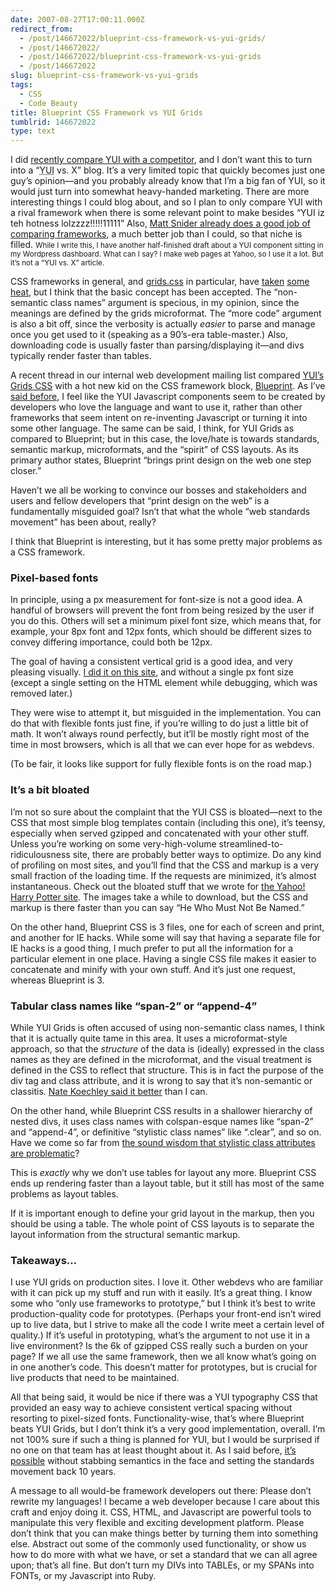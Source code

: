 ```yaml
---
date: 2007-08-27T17:00:11.000Z
redirect_from:
  - /post/146672022/blueprint-css-framework-vs-yui-grids/
  - /post/146672022/
  - /post/146672022/blueprint-css-framework-vs-yui-grids
  - /post/146672022
slug: blueprint-css-framework-vs-yui-grids
tags:
  - CSS
  - Code Beauty
title: Blueprint CSS Framework vs YUI Grids
tumblrid: 146672022
type: text
---
```

<p>I did <a href="http://foohack.com/2007/08/yui-crockford-module-pattern-vs-prototypes-class-function/">recently compare YUI with a competitor</a>, and I don&rsquo;t want this to turn into a &ldquo;<abbr title="Yahoo User Interface">YUI</abbr> vs. X&rdquo; blog.  It&rsquo;s a very limited topic that quickly becomes just one guy&rsquo;s opinion&mdash;and you probably already know that I&rsquo;m a big fan of YUI, so it would just turn into somewhat heavy-handed marketing.  There are more interesting things I could blog about, and so I plan to only compare YUI with a rival framework when there is some relevant point to make besides <q lang="retarded">YUI iz teh hotness lolzzzz!!!!!11111</q>  Also, <a href="http://mattsnider.com/">Matt Snider already does a good job of comparing frameworks</a>, a much better job than I could, so that niche is filled.  <small>While I write this, I have another half-finished draft about a YUI component sitting in my Wordpress dashboard.  What can I say?  I make web pages at Yahoo, so I use it a lot.  But it&rsquo;s not a &ldquo;YUI vs. X&rdquo; article.</small></p>

<p>CSS frameworks in general, and <a href="http://developer.yahoo.com/yui/grids/">grids.css</a> in particular, have <a href="http://www.elliotswan.com/2006/05/10/yui-grids-css-framework-considered-harmful/">taken</a> <a href="http://vysnu.com/log/2007/08/11/dry-css.html">some</a> <a href="http://www.thinkvitamin.com/features/javascript/15-things-you-can-do-with-yahoo-ui#comment-3192">heat</a>, but I think that the basic concept has been accepted.  The &ldquo;non-semantic class names&rdquo; argument is specious, in my opinion, since the meanings are defined by the grids microformat.  The &ldquo;more code&rdquo; argument is also a bit off, since the verbosity is actually <em>easier</em> to parse and manage once you get used to it (speaking as a 90&rsquo;s-era table-master.)  Also, downloading code is usually faster than parsing/displaying it&mdash;and divs typically render faster than tables.</p>

<p>A recent thread in our internal web development mailing list compared <a href="http://developer.yahoo.com/yui/grids/">YUI&rsquo;s Grids CSS</a> with a hot new kid on the CSS framework block, <a href="http://bjorkoy.com/blueprint/">Blueprint</a>.  As I&rsquo;ve <a href="http://foohack.com/2007/08/yui-crockford-module-pattern-vs-prototypes-class-function/">said before</a>, I feel like the YUI Javascript components seem to be created by developers who love the language and want to use it, rather than other frameworks that seem intent on re-inventing Javascript or turning it into some other language.  The same can be said, I think, for YUI Grids as compared to Blueprint; but in this case, the love/hate is towards standards, semantic markup, microformats, and the &ldquo;spirit&rdquo; of CSS layouts.  As its primary author states, Blueprint &ldquo;brings print design on the web one step closer.&rdquo;</p>

<p>Haven&rsquo;t we all be working to convince our bosses and stakeholders and users and fellow developers that &ldquo;print design on the web&rdquo; is a fundamentally misguided goal?  Isn&rsquo;t that what the whole &ldquo;web standards movement&rdquo; has been about, really?</p>

<p>I think that Blueprint is interesting, but it has some pretty major problems as a CSS framework.</p>

<h3>Pixel-based fonts</h3>

<p>In principle, using a px measurement for font-size is not a good idea.  A handful of browsers will prevent the font from being resized by the user if you do this.  Others will set a minimum pixel font size, which means that, for example, your 8px font and 12px fonts, which should be different sizes to convey differing importance, could both be 12px.</p>

<p>The goal of having a consistent vertical grid is a good idea, and very pleasing visually.  <a href="http://foohack.com/2007/08/marching-to-a-vertical-cadence/">I did it on this site</a>, and without a single px font size (except a single setting on the HTML element while debugging, which was removed later.)</p>

<p>They were wise to attempt it, but misguided in the implementation.  You can do that with flexible fonts just fine, if you&rsquo;re willing to do just a little bit of math.  It won&rsquo;t always round perfectly, but it&rsquo;ll be mostly right most of the time in most browsers, which is all that we can ever hope for as webdevs.</p>

<p>(To be fair, it looks like support for fully flexible fonts is on the road map.)</p>

<h3>It&rsquo;s a bit bloated</h3>

<p>I&rsquo;m not so sure about the complaint that the YUI CSS is bloated&mdash;next to the CSS that most simple blog templates contain (including this one), it&rsquo;s teensy, especially when served gzipped and concatenated with your other stuff.  Unless you&rsquo;re working on some very-high-volume streamlined-to-ridiculousness site, there are probably better ways to optimize.  Do any kind of profiling on most sites, and you&rsquo;ll find that the CSS and markup is a very small fraction of the loading time.  If the requests are minimized, it&rsquo;s almost instantaneous.  Check out the bloated stuff that we wrote for <a href="http://harrypotter.yahoo.com">the Yahoo! Harry Potter site</a>.  The images take a while to download, but the CSS and markup is there faster than you can say &ldquo;He Who Must Not Be Named.&rdquo;</p>

<p>On the other hand, Blueprint CSS is 3 files, one for each of screen and print, and another for IE hacks.  While some will say that having a separate file for IE hacks is a good thing, I much prefer to put all the information for a particular element in one place.  Having a single CSS file makes it easier to concatenate and minify with your own stuff.  And it&rsquo;s just one request, whereas Blueprint is 3.</p>

<h3>Tabular class names like &ldquo;span-2&rdquo; or &ldquo;append-4&rdquo;</h3>

<p>While YUI Grids is often accused of using non-semantic class names, I think that it is actually quite tame in this area.  It uses a microformat-style approach, so that the <em>structure</em> of the data is (ideally) expressed in the class names as they are defined in the microformat, and the visual treatment is defined in the CSS to reflect that structure.  This is in fact the purpose of the div tag and class attribute, and it is wrong to say that it&rsquo;s non-semantic or classitis.  <a href="http://nate.koechley.com/blog/2006/12/15/divitis_and_correct_div_usage/">Nate Koechley said it better</a> than I can.</p>

<p>On the other hand, while Blueprint CSS results in a shallower hierarchy of nested divs, it uses class names with colspan-esque names like &ldquo;span-2&rdquo; and &ldquo;append-4&rdquo;, or definitive &ldquo;stylistic class names&rdquo; like &ldquo;.clear&rdquo;, and so on.  Have we come so far from <a href="http://annevankesteren.nl/2004/06/keep-style-out-of-markup">the sound wisdom that stylistic class attributes are problematic</a>?</p>

<p>This is <em>exactly</em> why we don&rsquo;t use tables for layout any more.  Blueprint CSS ends up rendering faster than a layout table, but it still has most of the same problems as layout tables.</p>

<p>If it is important enough to define your grid layout in the markup, then you should be using a table.  The whole point of CSS layouts is to separate the layout information from the structural semantic markup.</p>

<h3>Takeaways&hellip;</h3>

<p>I use YUI grids on production sites.  I love it.  Other webdevs who are familiar with it can pick up my stuff and run with it easily.  It&rsquo;s a great thing.  I know some who &ldquo;only use frameworks to prototype,&rdquo; but I think it&rsquo;s best to write production-quality code for prototypes.  (Perhaps your front-end isn&rsquo;t wired up to live data, but I strive to make all the code I write meet a certain level of quality.)  If it&rsquo;s useful in prototyping, what&rsquo;s the argument to not use it in a live environment?  Is the 6k of gzipped CSS really such a burden on your page?  If we all use the same framework, then we all know what&rsquo;s going on in one another&rsquo;s code.  This doesn&rsquo;t matter for prototypes, but is crucial for live products that need to be maintained.</p>

<p>All that being said, it would be nice if there was a YUI typography CSS that provided an easy way to achieve consistent vertical spacing without resorting to pixel-sized fonts.  Functionality-wise, that&rsquo;s where Blueprint beats YUI Grids, but I don&rsquo;t think it&rsquo;s a very good implementation, overall.  I&rsquo;m not 100% sure if such a thing is planned for YUI, but I would be surprised if no one on that team has at least thought about it.  As I said before, <a href="http://?show_lines#post-27-itspossible" id="post-27-itspossible">it&rsquo;s possible</a> without stabbing semantics in the face and setting the standards movement back 10 years.</p>

<p>A message to all would-be framework developers out there: Please don&rsquo;t rewrite my languages!  I became a web developer because I care about this craft and enjoy doing it.  CSS, HTML, and Javascript are powerful tools to manipulate this very flexible and exciting development platform.  Please don&rsquo;t think that you can make things better by turning them into something else.  Abstract out some of the commonly used functionality, or show us how to do more with what we have, or set a standard that we can all agree upon; that&rsquo;s all fine.  But don&rsquo;t turn my DIVs into TABLEs, or my SPANs into FONTs, or my Javascript into Ruby.</p>
